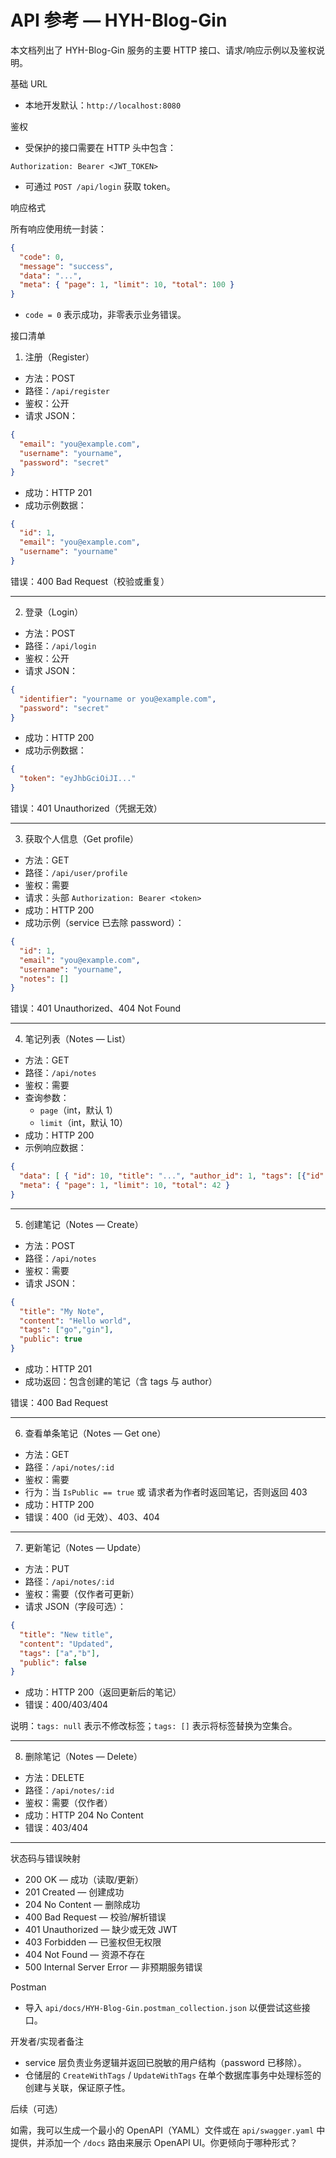 # API 参考 — HYH-Blog-Gin

本文档列出了 HYH-Blog-Gin 服务的主要 HTTP 接口、请求/响应示例以及鉴权说明。

基础 URL

- 本地开发默认：`http://localhost:8080`

鉴权

- 受保护的接口需要在 HTTP 头中包含：

```
Authorization: Bearer <JWT_TOKEN>
```

- 可通过 `POST /api/login` 获取 token。

响应格式

所有响应使用统一封装：

```json
{
  "code": 0,
  "message": "success",
  "data": "...", 
  "meta": { "page": 1, "limit": 10, "total": 100 }
}
```

- `code = 0` 表示成功，非零表示业务错误。

接口清单

1) 注册（Register）

- 方法：POST
- 路径：`/api/register`
- 鉴权：公开
- 请求 JSON：

```json
{
  "email": "you@example.com",
  "username": "yourname",
  "password": "secret"
}
```

- 成功：HTTP 201
- 成功示例数据：

```json
{
  "id": 1,
  "email": "you@example.com",
  "username": "yourname"
}
```

错误：400 Bad Request（校验或重复）

---

2) 登录（Login）

- 方法：POST
- 路径：`/api/login`
- 鉴权：公开
- 请求 JSON：

```json
{
  "identifier": "yourname or you@example.com",
  "password": "secret"
}
```

- 成功：HTTP 200
- 成功示例数据：

```json
{
  "token": "eyJhbGciOiJI..."
}
```

错误：401 Unauthorized（凭据无效）

---

3) 获取个人信息（Get profile）

- 方法：GET
- 路径：`/api/user/profile`
- 鉴权：需要
- 请求：头部 `Authorization: Bearer <token>`
- 成功：HTTP 200
- 成功示例（service 已去除 password）：

```json
{
  "id": 1,
  "email": "you@example.com",
  "username": "yourname",
  "notes": []
}
```

错误：401 Unauthorized、404 Not Found

---

4) 笔记列表（Notes — List）

- 方法：GET
- 路径：`/api/notes`
- 鉴权：需要
- 查询参数：
  - `page`（int，默认 1）
  - `limit`（int，默认 10）
- 成功：HTTP 200
- 示例响应数据：

```json
{
  "data": [ { "id": 10, "title": "...", "author_id": 1, "tags": [{"id":1,"name":"go"}] } ],
  "meta": { "page": 1, "limit": 10, "total": 42 }
}
```

---

5) 创建笔记（Notes — Create）

- 方法：POST
- 路径：`/api/notes`
- 鉴权：需要
- 请求 JSON：

```json
{
  "title": "My Note",
  "content": "Hello world",
  "tags": ["go","gin"],
  "public": true
}
```

- 成功：HTTP 201
- 成功返回：包含创建的笔记（含 tags 与 author）

错误：400 Bad Request

---

6) 查看单条笔记（Notes — Get one）

- 方法：GET
- 路径：`/api/notes/:id`
- 鉴权：需要
- 行为：当 `IsPublic == true` 或 请求者为作者时返回笔记，否则返回 403
- 成功：HTTP 200
- 错误：400（id 无效）、403、404

---

7) 更新笔记（Notes — Update）

- 方法：PUT
- 路径：`/api/notes/:id`
- 鉴权：需要（仅作者可更新）
- 请求 JSON（字段可选）：

```json
{
  "title": "New title",
  "content": "Updated",
  "tags": ["a","b"],   
  "public": false
}
```

- 成功：HTTP 200（返回更新后的笔记）
- 错误：400/403/404

说明：`tags: null` 表示不修改标签；`tags: []` 表示将标签替换为空集合。

---

8) 删除笔记（Notes — Delete）

- 方法：DELETE
- 路径：`/api/notes/:id`
- 鉴权：需要（仅作者）
- 成功：HTTP 204 No Content
- 错误：403/404

---

状态码与错误映射

- 200 OK — 成功（读取/更新）
- 201 Created — 创建成功
- 204 No Content — 删除成功
- 400 Bad Request — 校验/解析错误
- 401 Unauthorized — 缺少或无效 JWT
- 403 Forbidden — 已鉴权但无权限
- 404 Not Found — 资源不存在
- 500 Internal Server Error — 非预期服务错误


Postman

- 导入 `api/docs/HYH-Blog-Gin.postman_collection.json` 以便尝试这些接口。


开发者/实现者备注

- service 层负责业务逻辑并返回已脱敏的用户结构（password 已移除）。
- 仓储层的 `CreateWithTags` / `UpdateWithTags` 在单个数据库事务中处理标签的创建与关联，保证原子性。


后续（可选）

如需，我可以生成一个最小的 OpenAPI（YAML）文件或在 `api/swagger.yaml` 中提供，并添加一个 `/docs` 路由来展示 OpenAPI UI。你更倾向于哪种形式？
